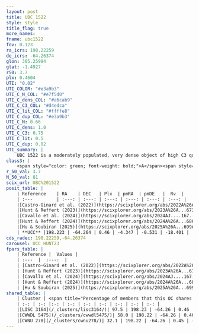 ```yaml
---
layout: post
title: UBC 1522
style: style
title_flag: true
more_names: 
fname: ubc1522
fov: 0.123
ra_icrs: 198.22259
de_icrs: -64.26374
glon: 305.25994
glat: -1.4927
r50: 3.7
plx: 0.4604
UTI: "0.02"
UTI_COLOR: "#e3a9b3"
UTI_C_N_COL: "#e7f5d0"
UTI_C_dens_COL: "#a6cab9"
UTI_C_C3_COL: "#d4edca"
UTI_C_lit_COL: "#ffffe8"
UTI_C_dup_COL: "#e3a9b3"
UTI_C_N: 0.66
UTI_C_dens: 1.0
UTI_C_C3: 0.75
UTI_C_lit: 0.5
UTI_C_dup: 0.02
UTI_summary: |
    UBC 1522 is a moderately populated, very dense object of high C3 quality. It was recently reported but it is moderately studied in the literature.<br><br><span style="color: #99180f; font-weight: bold;">Warning: </span>This is very likely a duplicate object, which shares a large percentage of members with at least one previously reported entry.
class3: |
    <span style="color: green; font-weight: bold;">A</span><span style="color: #FFC300; font-weight: bold;">B</span>
r_50_val: 3.7
N_50_val: 81
scix_url: UBC%201522
posit_table: |
    | Reference    | RA    | DEC   | Plx  | pmRA  | pmDE   |  Rv  |
    | :---         | :---: | :---: | :---: | :---: | :---: | :---: |
    |[Castro-Ginard et al. (2022)](https://scixplorer.org/abs/2022A%26A...661A.118C) | 198.19 | -64.26 | 0.45 | -4.34 | -0.52 | -17.69 |
    |[Hunt & Reffert (2023)](https://scixplorer.org/abs/2023A%26A...673A.114H) | 198.237 | -64.276 | 0.461 | -4.35 | -0.541 | -23.455 |
    |[Cavallo et al. (2024)](https://scixplorer.org/abs/2024AJ....167...12C) | 198.204 | -64.259 | 0.461 | -- | -- | -- |
    |[Hunt & Reffert (2024)](https://scixplorer.org/abs/2024A%26A...686A..42H) | 198.237 | -64.276 | 0.461 | -4.35 | -0.541 | -23.455 |
    |[Hu & Soubiran (2025)](https://scixplorer.org/abs/2025A%26A...699A.246H) | 198.204 | -64.259 | -- | -- | -- | -- |
    | **UCC** |198.223 | -64.264 | 0.46 | -4.347 | -0.531 | -18.401 | 
cds_radec: 198.22259,-64.26374
carousel: UCC_HUNT23
fpars_table: |
    | Reference |  Values |
    | :---  |  :---:  |
    | [Castro-Ginard et al. (2022)](https://scixplorer.org/abs/2022A%26A...661A.118C) | `AV=1.03, Dist=2585, logAge=8.891` |
    | [Hunt & Reffert (2023)](https://scixplorer.org/abs/2023A%26A...673A.114H) | `AV50=1.455, diffAV50=1.091, MOD50=11.526, logAge50=8.826` |
    | [Cavallo et al. (2024)](https://scixplorer.org/abs/2024AJ....167...12C) | `AV50=1.66, dMod50=11.27, logAge50=8.88, [Fe/H]50=0.01` |
    | [Hunt & Reffert (2024)](https://scixplorer.org/abs/2024A%26A...686A..42H) | `MassJ=658.852` |
    | [Hu & Soubiran (2025)](https://scixplorer.org/abs/2025A%26A...699A.246H) | `MA22=-0.12, MA23f=-0.24, MA23g=-0.2, MZ23=-0.54, MK24=-0.25, MF24=-0.31` |
shared_table: |
    | Cluster | <span title="Percentage of members that this OC shares with the ones listed">%</span>   | RA   | DEC   | Plx   | pmRA  | pmDE  | Rv | UTI |
    | :-: | :-: |:-: | :-: | :-: | :-: | :-: | :-: | :-: |
    |[LISC 3164](/_clusters/lisc3164/)| 97.5 | 198.23 | -64.26 | 0.46 | -4.34 | -0.54 | -18.4 |0.49 |
    |[CWWDL 5475](/_clusters/cwwdl5475/)| 58.0 | 198.22 | -64.26 | 0.46 | -4.35 | -0.52 | -18.4 |0.0 |
    |[CWNU 278](/_clusters/cwnu278/)| 32.1 | 198.22 | -64.26 | 0.45 | -4.35 | -0.53 | -15.14 |0.0 |
---
```

